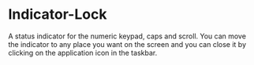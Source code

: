 # Indicator-Lock

A status indicator for the numeric keypad, caps and scroll.
You can move the indicator to any place you want on the screen and you can close it by clicking on the application icon in the taskbar.
